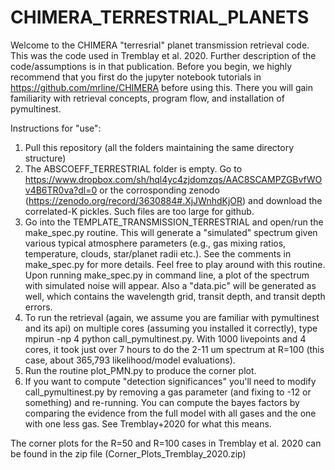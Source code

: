 # CHIMERA_TERRESTRIAL_PLANETS
Welcome to the CHIMERA "terresrial" planet transmission retrieval code. This was the code used in Tremblay et al. 2020. Further description of the code/assumptions is in that publication.  Before you begin, we highly recommend that you first do the jupyter notebook tutorials in https://github.com/mrline/CHIMERA before using this.  There you will gain familiarity with retrieval concepts, program flow, and installation of pymultinest.  

Instructions for "use":
1. Pull this repository (all the folders maintaining the same directory structure)
2. The ABSCOEFF_TERRESTRIAL folder is empty.  Go to https://www.dropbox.com/sh/hql4yc4zjdomzqs/AAC8SCAMPZGBvfWOv4B6TR0va?dl=0 or the corrosponding zenodo (https://zenodo.org/record/3630884#.XjJWnhdKjOR) and download the correlated-K pickles. Such files are too large for github.
3. Go into the TEMPLATE_TRANSMISSION_TERRESTRIAL and open/run the make_spec.py routine. This will generate a "simulated" spectrum given various typical atmosphere parameters (e.g., gas mixing ratios, temperature, clouds, star/planet radii etc.).  See the comments in make_spec.py for more details. Feel free to play around with this routine. Upon running make_spec.py in command line, a plot of the spectrum with simulated noise will appear. Also a "data.pic" will be generated as well, which contains the wavelength grid, transit depth, and transit depth errors.
4.  To run the retrieval (again, we assume you are familiar with pymultinest and its api) on multiple cores (assuming you installed it correctly), type mpirun -np 4 python call_pymultinest.py.  With 1000 livepoints and 4 cores, it took just over 7 hours to do the 2-11 um spectrum at R=100 (this case, about 365,793 likelihood/model evaluations).  
5. Run the routine plot_PMN.py to produce the corner plot.
6. If you want to compute "detection significances" you'll need to modify call_pymultinest.py by removing a gas parameter (and fixing to -12 or something) and re-running.  You can compute the bayes factors by comparing the evidence from the full model with all gases and the one with one less gas. See Tremblay+2020 for what this means.

The corner plots for the R=50 and R=100 cases in Tremblay et al. 2020 can be found in the zip file (Corner_Plots_Tremblay_2020.zip)
